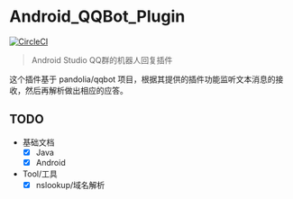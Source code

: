 # Android_QQBot_Plugin

[![CircleCI](https://circleci.com/gh/zedcn-com/android-qqbot-plugin.svg?style=svg)](https://circleci.com/gh/zedcn-com/android-qqbot-plugin)

> Android Studio QQ群的机器人回复插件

这个插件基于 pandolia/qqbot 项目，根据其提供的插件功能监听文本消息的接收，然后再解析做出相应的应答。

## TODO

- 基础文档
    - [X] Java
    - [X] Android
- Tool/工具
    - [X] nslookup/域名解析